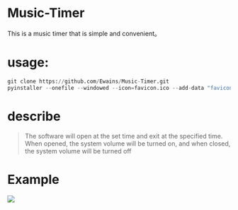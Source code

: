 # Music-Timer
This is a music timer that is simple and convenient。

# usage:
```python
git clone https://github.com/Ewains/Music-Timer.git
pyinstaller --onefile --windowed --icon=favicon.ico --add-data "favicon.ico;." .\Music-Timer.py
```


# describe
>  The software will open at the set time and exit at the specified time. When opened, the system volume will be turned on, and when closed, the system volume will be turned off


# Example

![](http://cdn.ewain.top/blog/202412121733174.png)
